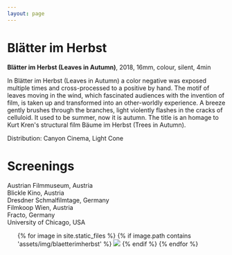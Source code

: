 ```yaml
---
layout: page
---
```


# Blätter im Herbst

<strong><b>Blätter im Herbst (Leaves in Autumn)</b></strong>, 2018, 16mm, colour, silent, 4min <br>

In Blätter im Herbst (Leaves in Autumn) a color negative was exposed multiple times and cross-processed to a positive by hand. The motif of leaves moving in the wind, which fascinated audiences with the invention of film, is taken up and transformed into an other-worldly experience. A breeze gently brushes through the branches, light violently flashes in the cracks of celluloid. It used to be summer, now it is autumn. The title is an homage to Kurt Kren's structural film Bäume im Herbst (Trees in Autumn).

Distribution: Canyon Cinema, Light Cone

# Screenings

Austrian Filmmuseum, Austria<br>
Blickle Kino, Austria<br>
Dresdner Schmalfilmtage, Germany<br>
Filmkoop Wien, Austria<br>
Fracto, Germany<br>
University of Chicago, USA<br>

<ul>
{% for image in site.static_files %}
    {% if image.path contains 'assets/img/blaetterimherbst' %}
<img src="{{ image.path }}"/>
    {% endif %}
{% endfor %}
</ul>